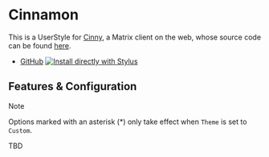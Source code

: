 # Cinnamon

This is a UserStyle for [Cinny](https://app.cinny.in/), a Matrix client on the web, whose source code can be found [here](https://github.com/cinnyapp/cinny).

<!-- - [UserStyles.World](https://userstyles.world/style/16203) [![Install directly with Stylus](https://img.shields.io/badge/Install%20directly%20with-Stylus-00adad.svg)](https://userstyles.world/api/style/16203.user.css) -->

- [GitHub](https://github.com/PRO-2684/gadgets/raw/main/cinnamon/) [![Install directly with Stylus](https://img.shields.io/badge/Install%20directly%20with-Stylus-00adad.svg)](https://github.com/PRO-2684/gadgets/raw/main/cinnamon/cinnamon.user.css)

## Features & Configuration

> [!NOTE]
> Options marked with an asterisk (\*) only take effect when `Theme` is set to `Custom`.

TBD
